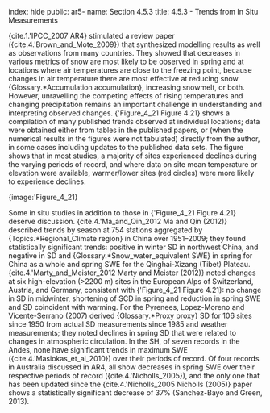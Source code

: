 index: hide
public: ar5-
name: Section 4.5.3
title: 4.5.3 - Trends from In Situ Measurements

{cite.1.'IPCC_2007 AR4} stimulated a review paper ({cite.4.'Brown_and_Mote_2009}) that synthesized modelling results as well as observations from many countries. They showed that decreases in various metrics of snow are most likely to be observed in spring and at locations where air temperatures are close to the freezing point, because changes in air temperature there are most effective at reducing snow {Glossary.*Accumulation accumulation}, increasing snowmelt, or both. However, unravelling the competing effects of rising temperatures and changing precipitation remains an important challenge in understanding and interpreting observed changes. {'Figure_4_21 Figure 4.21} shows a compilation of many published trends observed at individual locations; data were obtained either from tables in the published papers, or (when the numerical results in the figures were not tabulated) directly from the author, in some cases including updates to the published data sets. The figure shows that in most studies, a majority of sites experienced declines during the varying periods of record, and where data on site mean temperature or elevation were available, warmer/lower sites (red circles) were more likely to experience declines.

{image:'Figure_4_21}

Some in situ studies in addition to those in {'Figure_4_21 Figure 4.21} deserve discussion. {cite.4.'Ma_and_Qin_2012 Ma and Qin (2012)} described trends by season at 754 stations aggregated by {Topics.*Regional_Climate region} in China over 1951–2009; they found statistically significant trends: positive in winter SD in northwest China, and negative in SD and {Glossary.*Snow_water_equivalent SWE} in spring for China as a whole and spring SWE for the Qinghai-Xizang (Tibet) Plateau. {cite.4.'Marty_and_Meister_2012 Marty and Meister (2012)} noted changes at six high-elevation (>2200 m) sites in the European Alps of Switzerland, Austria, and Germany, consistent with {'Figure_4_21 Figure 4.21}: no change in SD in midwinter, shortening of SCD in spring and reduction in spring SWE and SD coincident with warming. For the Pyrenees, Lopez-Moreno and Vicente-Serrano (2007) derived {Glossary.*Proxy proxy} SD for 106 sites since 1950 from actual SD measurements since 1985 and weather measurements; they noted declines in spring SD that were related to changes in atmospheric circulation. In the SH, of seven records in the Andes, none have significant trends in maximum SWE ({cite.4.'Masiokas_et_al_2010}) over their periods of record. Of four records in Australia discussed in AR4, all show decreases in spring SWE over their respective periods of record ({cite.4.'Nicholls_2005}), and the only one that has been updated since the {cite.4.'Nicholls_2005 Nicholls (2005)} paper shows a statistically significant decrease of 37% (Sanchez-Bayo and Green, 2013).
